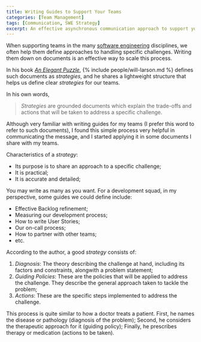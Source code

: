```yaml
---
title: Writing Guides to Support Your Teams
categories: [Team Management]
tags: [Communication, SWE Strategy]
excerpt: An effective asynchronous communication approach to support your teams in handling specific challenges.
---
```


When supporting teams in the many [software engineering](/swe) disciplines, we often help them define approaches to handling specific challenges. Writing them down on documents is an effective way to scale this process.

In his book *[An Elegant Puzzle](/book/an-elegant-puzzle)*, {% include people/will-larson.md %} defines such documents as *strategies*, and he shares a lightweight structure that helps us define clear *strategies* for our teams.

In his own words,

> *Strategies* are grounded documents which explain the trade-offs and actions that will be taken to address a specific challenge.

Although very familiar with writing guides for my teams (I prefer this word to refer to such documents), I found this simple process very helpful in communicating the message, and I started applying it in some documents I share with my teams.

Characteristics of a *strategy*:

- Its purpose is to share an approach to a specific challenge;
- It is practical;
- It is accurate and detailed;

You may write as many as you want. For a development squad, in my perspective, some guides we could define include:

- Effective Backlog refinement;
- Measuring our development process;
- How to write User Stories;
- Our on-call process;
- How to partner with other teams;
- etc.

According to the author, a good *strategy* consists of:

1. *Diagnosis*: The theory describing the challenge at hand, including its factors and constraints, alongwith a problem statement;
2. *Guiding Policies*: These are the policies that will be applied to address the challenge. They describe the general approach taken to tackle the problem;
3. *Actions*: These are the specific steps implemented to address the challenge.

This process is quite similar to how a doctor treats a patient. First, he names the disease or pathology (diagnosis of the problem); Second, he considers the therapeutic approach for it (guiding policy); Finally, he prescribes therapy or medication (actions to be taken).